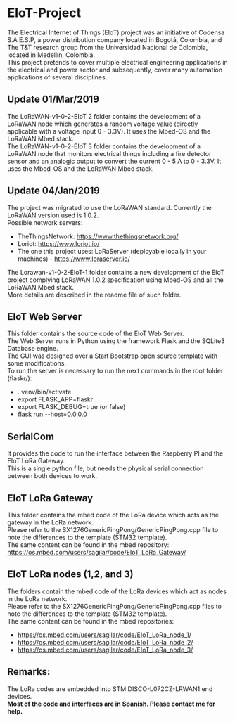# EIoT-Project
The Electrical Internet of Things (EIoT) project was an initiative of Codensa S.A E.S.P, a power distribution company located in Bogotá, Colombia, and The T&T research group from the Universidad Nacional de Colombia, located in Medellín, Colombia.  
This project pretends to cover multiple electrical engineering applications in the electrical and power sector and subsequently, cover many automation applications of several disciplines.  


## Update 01/Mar/2019
The LoRaWAN-v1-0-2-EIoT 2 folder contains the development of a LoRaWAN node which generates a random voltage value (directly applicable with a voltage input 0 - 3.3V). It uses the Mbed-OS and the LoRaWAN Mbed stack.  
The LoRaWAN-v1-0-2-EIoT 3 folder contains the development of a LoRaWAN node that monitors electrical things including a fire detector sensor and an analogic output to convert the current 0 - 5 A to 0 - 3.3V. It uses the Mbed-OS and the LoRaWAN Mbed stack.  



## Update 04/Jan/2019
The project was migrated to use the LoRaWAN standard. Currently the LoRaWAN version used is 1.0.2.  
Possible network servers:
- TheThingsNetwork: https://www.thethingsnetwork.org/
- Loriot: https://www.loriot.io/
- The one this project uses: LoRaServer (deployable locally in your machines) - https://www.loraserver.io/

The Lorawan-v1-0-2-EIoT-1 folder contains a new development of the EIoT project complying LoRaWAN 1.0.2 specification using Mbed-OS and all the LoRaWAN Mbed stack.  
More details are described in the readme file of such folder.  

## EIoT Web Server
This folder contains the source code of the EIoT Web Server.  
The Web Server runs in Python using the framework Flask and the SQLite3 Database engine.  
The GUI was designed over a Start Bootstrap open source template with some modifications.  
To run the server is necessary to run the next commands in the root folder (flaskr/):
- . venv/bin/activate
- export FLASK_APP=flaskr
- export FLASK_DEBUG=true (or false)
- flask run --host=0.0.0.0

## SerialCom
It provides the code to run the interface between the Raspberry PI and the EIoT LoRa Gateway.  
This is a single python file, but needs the physical serial connection between both devices to work.  

## EIoT LoRa Gateway
This folder contains the mbed code of the LoRa device which acts as the gateway in the LoRa network.  
Please refer to the SX1276GenericPingPong/GenericPingPong.cpp file to note the differences to the template (STM32 template).  
The same content can be found in the mbed repository: https://os.mbed.com/users/sagilar/code/EIoT_LoRa_Gateway/  

## EIoT LoRa nodes (1,2, and 3)
The folders contain the mbed code of the LoRa devices which act as nodes in the LoRa network.  
Please refer to the SX1276GenericPingPong/GenericPingPong.cpp files to note the differences to the template (STM32 template).  
The same content can be found in the mbed repositories:
- https://os.mbed.com/users/sagilar/code/EIoT_LoRa_node_1/
- https://os.mbed.com/users/sagilar/code/EIoT_LoRa_node_2/
- https://os.mbed.com/users/sagilar/code/EIoT_LoRa_node_3/

## Remarks:
The LoRa codes are embedded into STM DISCO-L072CZ-LRWAN1 end devices.  
**Most of the code and interfaces are in Spanish. Please contact me for help.**

